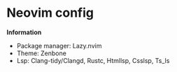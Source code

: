 # Neovim config
**Information**
* Package manager: Lazy.nvim
* Theme: Zenbone
* Lsp: Clang-tidy/Clangd, Rustc, Htmllsp, Csslsp, Ts_ls
